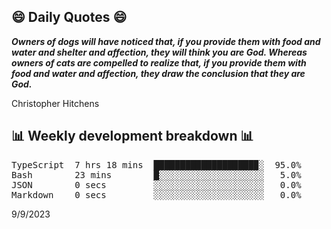 ## 😄 Daily Quotes 😄

_**Owners of dogs will have noticed that, if you provide them with food and water and shelter and affection, they will think you are God. Whereas owners of cats are compelled to realize that, if you provide them with food and water and affection, they draw the conclusion that they are God.**_

Christopher Hitchens



## 📊 Weekly development breakdown 📊

<pre>TypeScript  7 hrs 18 mins  ███████████████████▉░  95.0%
Bash        23 mins        █░░░░░░░░░░░░░░░░░░░░   5.0%
JSON        0 secs         ░░░░░░░░░░░░░░░░░░░░░   0.0%
Markdown    0 secs         ░░░░░░░░░░░░░░░░░░░░░   0.0%</pre>

9/9/2023